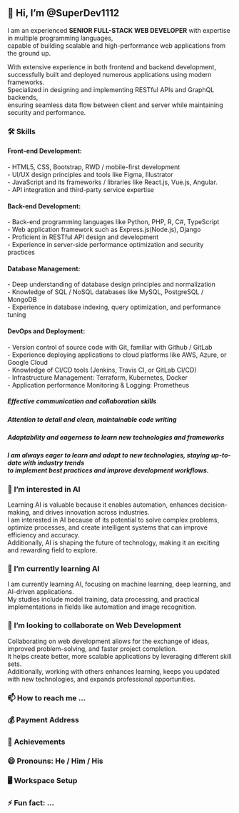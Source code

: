   <h2>👋 Hi, I’m @SuperDev1112</h2>
  
  <p>I am an experienced <b>SENIOR FULL-STACK WEB DEVELOPER</b> with expertise in multiple programming languages,<br/>
  capable of building scalable and high-performance web applications from the ground up.</p>
  <p>With extensive experience in both frontend and backend development,<br/>
  successfully built and deployed numerous applications using modern frameworks.<br/>
  Specialized in designing and implementing RESTful APIs and GraphQL backends,<br/>
  ensuring seamless data flow between client and server while maintaining security and performance.</p>
  
  <h3>🛠️ Skills</h3>

  <h4>Front-end Development:</h4>
  
  <p>- HTML5, CSS, Bootstrap, RWD / mobile-first development<br/>
  - UI/UX design principles and tools like Figma, Illustrator<br/>
  - JavaScript and its frameworks / libraries like React.js, Vue.js, Angular.<br/>
  - API integration and third-party service expertise</p>

  <h4>Back-end Development:</h4>

  <p>- Back-end programming languages like Python, PHP, R, C#, TypeScript<br/>
  - Web application framework such as Express.js(Node.js), Django<br/>
  - Proficient in RESTful API design and development<br/>
  - Experience in server-side performance optimization and security practices</p>

  <h4>Database Management:</h4>

  <p>- Deep understanding of database design principles and normalization<br/>
  - Knowledge of SQL / NoSQL databases like MySQL, PostgreSQL / MongoDB<br/>
  - Experience in database indexing, query optimization, and performance tuning</p>

  <h4>DevOps and Deployment:</h4>

  <p>- Version control of source code with Git, familiar with Github / GitLab<br/>
  - Experience deploying applications to cloud platforms like AWS, Azure, or Google Cloud<br/>
  - Knowledge of CI/CD tools (Jenkins, Travis CI, or GitLab CI/CD)<br/>
  - Infrastructure Management: Terraform, Kubernetes, Docker<br/>
  - Application performance Monitoring & Logging: Prometheus</p>

  <h5>Effective communication and collaboration skills</h5>
  <h5>Attention to detail and clean, maintainable code writing</h5>
  <h5>Adaptability and eagerness to learn new technologies and frameworks</h5>
  <h5>I am always eager to learn and adapt to new technologies, staying up-to-date with industry trends <br/>
  to implement best practices and improve development workflows.</h5>

  <h3>👀 I’m interested in AI</h3>

  <p>Learning AI is valuable because it enables automation, enhances decision-making, and drives innovation across industries.<br/>
  I am interested in AI because of its potential to solve complex problems, optimize processes, and create intelligent systems that can improve efficiency and accuracy.<br/>
  Additionally, AI is shaping the future of technology, making it an exciting and rewarding field to explore.</p>

  <h3>🌱 I’m currently learning AI</h3>

  <p>I am currently learning AI, focusing on machine learning, deep learning, and AI-driven applications. <br/>
  My studies include model training, data processing, and practical implementations in fields like automation and image recognition.</p>

  <h3>💞️ I’m looking to collaborate on Web Development</h3>

  <p>Collaborating on web development allows for the exchange of ideas, improved problem-solving, and faster project completion.<br/>
  It helps create better, more scalable applications by leveraging different skill sets.<br/>
  Additionally, working with others enhances learning, keeps you updated with new technologies, and expands professional opportunities.</p>
  
  <h3>📫 How to reach me ...</h3>
  
  
  <h3>💰 Payment Address</h3>


  <h3>🏅 Achievements</h3>
  
  
  <h3>😄 Pronouns: He / Him / His</h3>
  
  
  <h3>🖥️ Workspace Setup</h3>
  
  
  <h3>⚡ Fun fact: ...</h3>

